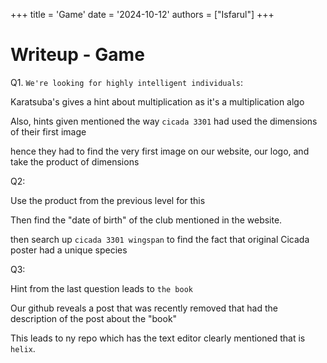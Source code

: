 +++
title = 'Game'
date = '2024-10-12'
authors = ["Isfarul"]
+++

# Writeup - Game

Q1. `We're looking for highly intelligent individuals`:

Karatsuba's gives a hint about multiplication as it's a multiplication algo

Also, hints given mentioned the way `cicada 3301` had used the dimensions of their first image

hence they had to find the very first image on our website, our logo, and take the product of dimensions

Q2:

Use the product from the previous level for this

Then find the "date of birth" of the club mentioned in the website.

then search up `cicada 3301 wingspan` to find the fact that original Cicada poster had a unique species

Q3:

Hint from the last question leads to `the book`

Our github reveals a post that was recently removed that had the description of the post about the "book"

This leads to ny repo which has the text editor clearly mentioned that is `helix`.